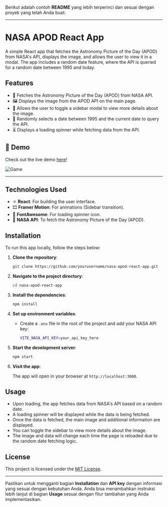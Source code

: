 Berikut adalah contoh **README** yang lebih terperinci dan sesuai dengan proyek yang telah Anda buat:

---

# NASA APOD React App

A simple React app that fetches the Astronomy Picture of the Day (APOD) from NASA's API, displays the image, and allows the user to view it in a modal. The app includes a random date feature, where the API is queried for a random date between 1995 and today.

## Features

- 🚀 Fetches the Astronomy Picture of the Day (APOD) from NASA API.
- 🖼️ Displays the image from the APOD API on the main page.
- 💬 Allows the user to toggle a sidebar modal to view more details about the image.
- 📅 Randomly selects a date between 1995 and the current date to query the API.
- ⏳ Displays a loading spinner while fetching data from the API.

## 🎯 Demo

Check out the live demo [here](https://nasaviewnyanns.netlify.app/)!

![Game](https://github.com/Nyanns/Nasa-App/blob/main/ScreenRecording2024-12-17105126-ezgif.com-video-to-gif-converter.gif)

---

## Technologies Used

- ⚛️ **React**: For building the user interface.
- 🎞️ **Framer Motion**: For animations (Sidebar transition).
- 🎨 **FontAwesome**: For loading spinner icon.
- 🌌 **NASA API**: To fetch the Astronomy Picture of the Day (APOD).

## Installation

To run this app locally, follow the steps below:

1. **Clone the repository**:

   ```bash
   git clone https://github.com/yourusername/nasa-apod-react-app.git
   ```

2. **Navigate to the project directory**:

   ```bash
   cd nasa-apod-react-app
   ```

3. **Install the dependencies**:

   ```bash
   npm install
   ```

4. **Set up environment variables**:

   - Create a `.env` file in the root of the project and add your NASA API key:
     ```bash
     VITE_NASA_API_KEY=your_api_key_here
     ```

5. **Start the development server**:

   ```bash
   npm start
   ```

6. **Visit the app**:

   The app will open in your browser at `http://localhost:3000`.

## Usage

- Upon loading, the app fetches data from NASA's API based on a random date.
- A loading spinner will be displayed while the data is being fetched.
- Once the data is fetched, the main image and additional information are displayed.
- You can toggle the sidebar to view more details about the image.
- The image and data will change each time the page is reloaded due to the random date fetching logic.

## License

This project is licensed under the [MIT License](LICENSE).

---

Pastikan untuk mengganti bagian **Installation** dan **API key** dengan informasi yang sesuai dengan kebutuhan Anda. Anda bisa menambahkan instruksi lebih lanjut di bagian **Usage** sesuai dengan fitur tambahan yang Anda implementasikan.
